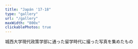 ```yaml
---
title: "Japán '17-18"
type: "gallery"
url: "/gallery"
maxWidth: "800x"
clickablePhotos: true
---
```


城西大学現代政策学部に通った留学時代に撮った写真を集めたもの

